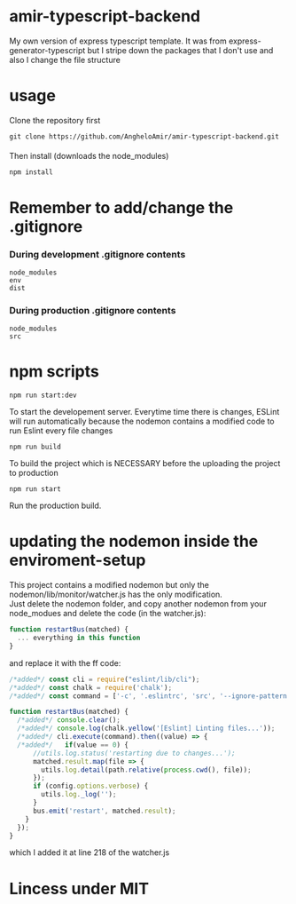 # amir-typescript-backend
My own version of express typescript template. It was from express-generator-typescript but I stripe down the packages that I don't use and also I change the file structure

# usage
Clone the repository first
```
git clone https://github.com/AngheloAmir/amir-typescript-backend.git
```
####
Then install (downloads the node_modules)
```
npm install
```
# Remember to add/change the .gitignore
### During development .gitignore contents
```
node_modules
env
dist
```
### During production .gitignore contents
```
node_modules
src
```

# npm scripts
```
npm run start:dev
```
To start the developement server. Everytime time there is changes, ESLint will run automatically because the nodemon contains a modified code to run Eslint every file changes

```
npm run build
```
To build the project which is NECESSARY before the uploading the project to production

```
npm run start
```
Run the production build.

# updating the nodemon inside the enviroment-setup
This project contains a modified nodemon but only the nodemon/lib/monitor/watcher.js has the only modification.  
Just delete the nodemon folder, and copy another nodemon from your node_modues and delete the code (in the watcher.js):
```javascript
function restartBus(matched) {
  ... everything in this function
}
```
and replace it with the ff code:
```javascript
/*added*/ const cli = require("eslint/lib/cli");
/*added*/ const chalk = require('chalk');
/*added*/ const command = ['-c', '.eslintrc', 'src', '--ignore-pattern', 'src/public/**/*']

function restartBus(matched) {
  /*added*/ console.clear();
  /*added*/ console.log(chalk.yellow('[Eslint] Linting files...'));
  /*added*/ cli.execute(command).then((value) => {
  /*added*/   if(value == 0) {
      //utils.log.status('restarting due to changes...');
      matched.result.map(file => {
        utils.log.detail(path.relative(process.cwd(), file));
      });
      if (config.options.verbose) {
        utils.log._log('');
      }
      bus.emit('restart', matched.result);
    }
  });
}
```
which I added it at line 218 of the watcher.js

# Lincess under MIT
